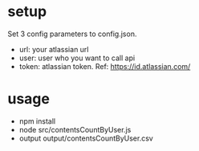 # setup
Set 3 config parameters to config.json.
* url: your atlassian url
* user: user who you want to call api
* token: atlassian token. Ref: https://id.atlassian.com/

# usage
* npm install
* node src/contentsCountByUser.js
* output output/contentsCountByUser.csv
